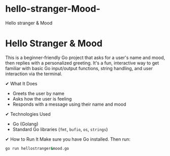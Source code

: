 # hello-stranger-Mood-
Hello stranger &amp; Mood
# Hello Stranger & Mood

This is a beginner-friendly Go project that asks for a user's name and mood, then replies with a personalized greeting. It's a fun, interactive way to get familiar with basic Go input/output functions, string handling, and user interaction via the terminal.
 
 ✔ What It Does
- Greets the user by name
- Asks how the user is feeling
- Responds with a message using their name and mood

✔ Technologies Used
- Go (Golang)
- Standard Go libraries (`fmt`, `bufio`, `os`, `strings`)

✔ How to Run It
Make sure you have Go installed. Then run:

```bash
go run hellostranger&mood.go
